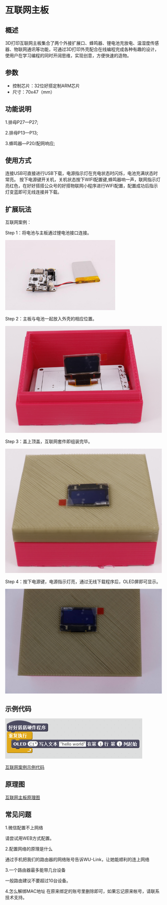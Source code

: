 # 互联网主板

## 概述

3D打印互联网主板集合了两个外接扩展口、蜂鸣器、锂电池充放电、温湿度传感器、物联网通讯等功能，可通过3D打印外壳配合在线编程完成各种有趣的设计，使用户在学习编程的同时开阔思维，实现创意，方便快速的造物。

## 参数

* 控制芯片：32位好搭定制ARM芯片 
* 尺寸：70x47（mm）

## 功能说明

1.排母P27—P27; 

2.排母P13—P13; 

3.蜂鸣器—P20/配网响应;

## 使用方式

连接USB可直接进行USB下载，电源指示灯在充电状态时闪烁，电池充满状态时常亮。 按下电源键开关机，关机状态按下WIFI配置键,蜂鸣器响一声，联网指示灯亮红色，在好好搭搭公众号的好搭物联网小程序进行WIFI配置，配置成功后指示灯变蓝即可无线连接并下载。

## 扩展玩法

互联网案例：

Step 1：将电池与主板通过锂电池接口连接。

![](../../.gitbook/assets/hulianwang-1.png)

Step 2：主板与电池一起放入外壳的相应位置。

![](../../.gitbook/assets/hulianwang-2.png)

Step 3：盖上顶盖，互联网套件即组装完毕。

![](../../.gitbook/assets/hulianwang-3.png)

Step 4：按下电源键，电源指示灯亮，通过无线下载程序后，OLED屏即可显示。

![](../../.gitbook/assets/hulianwang-4.png)

## 示例代码

![](../../.gitbook/assets/hulianwang-5.png)

[互联网案例示例代码](http://www.haohaodada.com/show.php?id=1066004)

## 原理图

[互联网主板原理图](https://github.com/Haohaodada-official/docs/blob/master/3d-da-yin-tao-jian/pdf/互联网主板.pdf)

## 常见问题

1.微信配置不上网络

请尝试用WEB方式配置。

2.配置网络的原理是什么

通过手机把我们的路由器的网络账号告诉WU-Link，让她能顺利的连上网络

3.一个路由器最多能带几台设备

一般路由建议不要超过10台设备。

4.怎么解绑MAC地址 在原来绑定的账号里删除即可，如果忘记原来帐号，请联系技术支持。

